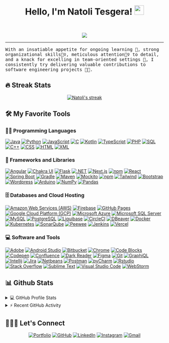 <h1 align="center">
Hello, I'm Natoli Tesgera!
  <img src="https://media.giphy.com/media/hvRJCLFzcasrR4ia7z/giphy.gif" width="30"></h1>

<br/>

<p align="center">
  <a href="https://github.com/DenverCoder1/readme-typing-svg"><img src="https://readme-typing-svg.herokuapp.com?lines=Computer+Science+Student;Full+Stack+Web+and+Software+Developer;&center=true&width=450&height=45"></a>
</p>
<hr/>
<samp>
With an insatiable appetite for ongoing learning 📖, strong organizational skills👮‍♀️, meticulous attention🕵️‍♀️ to detail, and a knack for excelling in team-oriented settings 👥, I consistently try delivering valuable contributions to software engineering projects 👨‍💻.
</samp>

## 🔥 Streak Stats

<p align="center">
  <a href="https://github.com/DenverCoder1/github-readme-streak-stats">
    <img title="🔥 Get streak stats for your profile at git.io/streak-stats" alt="Natoli's streak" src="https://github-readme-streak-stats.herokuapp.com/?user=Natoli74&theme=monokai-metallian&hide_border=true"/>
  </a>
</p>

## 🛠️ My Favorite Tools

### 👨‍💻 Programming Languages

<p>
    <a href=""><img alt="Java" src="https://img.shields.io/badge/Java-%23007396.svg?logo=java&logoColor=white"></a>
    <a href=""><img alt="Python" src="https://img.shields.io/badge/Python%20-%2314354C.svg?logo=python&logoColor=white"></a>
    <a href=""><img alt="JavaScript" src="https://img.shields.io/badge/JavaScript%20-%23F7DF1E.svg?logo=javascript&logoColor=black"></a>
    <a href=""><img alt="C" src="https://img.shields.io/badge/C%20-%232370ED.svg?logo=c&logoColor=white"></a>
    <a href=""><img alt="Kotlin" src="https://img.shields.io/badge/Kotlin-%230095D5.svg?logo=kotlin&logoColor=white"></a>
    <a href=""><img alt="TypeScript" src="https://img.shields.io/badge/TypeScript-%23007ACC.svg?logo=typescript&logoColor=white"></a>
    <a href=""><img alt="PHP" src="https://img.shields.io/badge/PHP-%23777BB4.svg?logo=php&logoColor=white"></a>
    <a href=""><img alt="SQL" src="https://img.shields.io/badge/SQL%20-%23025E8C.svg?logo=amazon-dynamodb&logoColor=white"></a>
    <a href=""><img alt="C++" src="https://img.shields.io/badge/C++%20-%2300599C.svg?logo=c%2B%2B&logoColor=white"></a>
    <a href=""><img alt="CSS" src="https://img.shields.io/badge/CSS%20-%231572B6.svg?logo=css3&logoColor=white"></a>
    <a href=""><img alt="HTML" src="https://img.shields.io/badge/HTML%20-%23E34F26.svg?logo=html5&logoColor=white"></a>
    <a href="#"><img alt="XML" src="https://img.shields.io/badge/XML%20-%23007396.svg?logo=xml&logoColor=white"></a>

### 🧰 Frameworks and Libraries

<p>
<a href="#"><img alt="Angular" src="https://img.shields.io/badge/Angular%20-%23DD0031.svg?logo=angular&logoColor=white"></a>
<a href="#"><img alt="Chakra UI" src="https://img.shields.io/badge/Chakra%20UI%20-%233197BD.svg?logo=chakra-ui&logoColor=white"></a>
<a href="#"><img alt="Flask" src="https://img.shields.io/badge/Flask%20-%23000000.svg?logo=flask&logoColor=white"></a>
<a href="#"><img alt=".NET" src="https://img.shields.io/badge/.NET%20-%23512BD4.svg?logo=.net&logoColor=white"></a>
<a href="#"><img alt="Next.js" src="https://img.shields.io/badge/Next.js%20-%23000000.svg?logo=next.js&logoColor=white"></a>
<a href="#"><img alt="npm" src="https://img.shields.io/badge/npm%20-%23CB3837.svg?logo=npm&logoColor=white"></a>
<a href="#"><img alt="React" src="https://img.shields.io/badge/React%20-%2320232a.svg?logo=react&logoColor=%2361DAFB"></a>
<a href="#"><img alt="Spring Boot" src="https://img.shields.io/badge/Spring%20Boot%20-%236DB33F.svg?logo=spring-boot&logoColor=white"></a>
<a href="#"><img alt="Gradle" src="https://img.shields.io/badge/Grade%20-%2300C853.svg?logo=gradle&logoColor=white"></a>
<a href="#"><img alt="Maven" src="https://img.shields.io/badge/Maven%20-%23C71A36.svg?logo=apache-maven&logoColor=white"></a>
<a href="#"><img alt="Mockito" src="https://img.shields.io/badge/Mockito%20-%23DA672C.svg?logo=mockito&logoColor=white"></a>
<a href="#"><img alt="npm" src="https://img.shields.io/badge/npm%20-%23CB3837.svg?logo=npm&logoColor=white"></a>
<a href="#"><img alt="Tailwind" src="https://img.shields.io/badge/Tailwind%20CSS%20-%23068D9D.svg?logo=tailwind-css&logoColor=white"></a>
<a href="#"><img alt="Bootstrap" src="https://img.shields.io/badge/Bootstrap%20-%23563D7C.svg?logo=bootstrap&logoColor=white"></a>
<a href="#"><img alt="Wordpress" src="https://img.shields.io/badge/Wordpress-21759B?logo=wordpress&logoColor=white"></a>
<a href="#"><img alt="Arduino" src="https://img.shields.io/badge/Arduino%20-%2300979D.svg?logo=arduino&logoColor=white"></a>
<a href="#"><img alt="NumPy" src="https://img.shields.io/badge/Numpy%20-%23013243.svg?logo=numpy&logoColor=white"></a>
<a href="#"><img alt="Pandas" src="https://img.shields.io/badge/Pandas%20-%23150458.svg?logo=pandas&logoColor=white"></a>
</p>

### 🗄️ Databases and Cloud Hosting

<p>
<a href="#"><img alt="Amazon Web Services (AWS)" src="https://img.shields.io/badge/Amazon%20Web%20Services%20(AWS)-%23FF9900.svg?logo=amazon-aws&logoColor=white"></a>
<a href="#"><img alt="Firebase" src="https://img.shields.io/badge/Firebase-%23316192.svg?logo=firebase&logoColor=white"></a>
<a href="#"><img alt="GitHub Pages" src="https://img.shields.io/badge/GitHub%20Pages-%23327FC7.svg?logo=github&logoColor=white"></a>
<a href="#"><img alt="Google Cloud Platform (GCP)" src="https://img.shields.io/badge/Google%20Cloud%20Platform%20(GCP)-%234285F4.svg?logo=google-cloud&logoColor=white"></a>
<a href="#"><img alt="Microsoft Azure" src="https://img.shields.io/badge/Microsoft%20Azure-%230072C6.svg?logo=microsoft-azure&logoColor=white"></a>
<a href="#"><img alt="Microsoft SQL Server" src="https://img.shields.io/badge/Microsoft%20SQL%20Server-%23CC2927.svg?logo=microsoft-sql-server&logoColor=white"></a>
<a href="#"><img alt="MySQL" src="https://img.shields.io/badge/MySQL-%2300f.svg?logo=mysql&logoColor=white"></a>
<a href="#"><img alt="PostgreSQL" src="https://img.shields.io/badge/PostgreSQL-%23336791.svg?logo=postgresql&logoColor=white"></a>
<a href="#"><img alt="Liquibase" src="https://img.shields.io/badge/Liquibase%20-%23005696.svg?logo=liquibase&logoColor=white"></a>
<a href="#"><img alt="CircleCI" src="https://img.shields.io/badge/CircleCI%20-%2322185b.svg?logo=circleci&logoColor=white"></a>
<a href="#"><img alt="DBeaver" src="https://img.shields.io/badge/DBeaver%20-%230C5C8B.svg?logo=dbeaver&logoColor=white"></a>
<a href="#"><img alt="Docker" src="https://img.shields.io/badge/Docker%20-%230db7ed.svg?logo=docker&logoColor=white"></a>
<a href="#"><img alt="Kubernetes" src="https://img.shields.io/badge/Kubernetes%20-%23326ce5.svg?logo=kubernetes&logoColor=white"></a>
<a href="#"><img alt="SonarQube" src="https://img.shields.io/badge/SonarQube%20-%230C5C8B.svg?logo=sonarqube&logoColor=white"></a>
<a href="#"><img alt="Peewee" src="https://img.shields.io/badge/Peewee%20-%2300a65a.svg?logo=peewee&logoColor=white"></a>
<a href="#"><img alt="Jenkins" src="https://img.shields.io/badge/Jenkins%20-%23D24939.svg?logo=jenkins&logoColor=white"></a>
<a href="#"><img alt="Vercel" src="https://img.shields.io/badge/Vercel%20-%23000000.svg?logo=vercel&logoColor=white"></a>
</p>

### 💻 Software and Tools

<p>
<a href="#"><img alt="Adobe" src="https://img.shields.io/badge/Adobe%20-%23FF0000.svg?logo=adobe&logoColor=white"></a>
<a href="#"><img alt="Android Studio" src="https://img.shields.io/badge/Android%20Studio-008678.svg?logo=android-studio&logoColor=white"></a>
<a href="#"><img alt="Bitbucket" src="https://img.shields.io/badge/Bitbucket%20-%230052CC.svg?logo=bitbucket&logoColor=white"></a>
<a href="#"><img alt="Chrome" src="https://img.shields.io/badge/Chrome-3DDC84?logo=google-chrome&logoColor=white"></a>
<a href="#"><img alt="Code Blocks" src="https://img.shields.io/badge/Code%20Blocks%20-%232E2E2E.svg?logo=codeblocks&logoColor=white"></a>
<a href="#"><img alt="Codepen" src="https://img.shields.io/badge/Codepen-000000.svg?logo=codepen&logoColor=white"></a>
<a href="#"><img alt="Confluence" src="https://img.shields.io/badge/Confluence%20-%23172BF4.svg?logo=confluence&logoColor=white"></a>
<a href="#"><img alt="Dark Reader" src="https://img.shields.io/badge/-Dark%20Reader-141E24?logo=dark-reader&logoColor=white"></a>
<a href="#"><img alt="Figma" src="https://img.shields.io/badge/Figma%20-%23F24E1E.svg?logo=figma&logoColor=white"></a>
<a href="#"><img alt="Git" src="https://img.shields.io/badge/Git%20-%23F05033.svg?logo=git&logoColor=white"></a>
<a href="#"><img alt="GraphiQL" src="https://img.shields.io/badge/GraphiQL%20-%23E10098.svg?logo=graphql&logoColor=white"></a>
<a href="#"><img alt="Intellij" src="https://img.shields.io/badge/Intellij%20-%23000000.svg?logo=intellij-idea&logoColor=white"></a>
<a href="#"><img alt="Jira" src="https://img.shields.io/badge/Jira%20-%230052CC.svg?logo=jira&logoColor=white"></a>
<a href="#"><img alt="Netbeans" src="https://img.shields.io/badge/Netbeans%20-%23E41B13.svg?logo=apache-netbeans-ide&logoColor=white"></a>
<a href="#"><img alt="Postman" src="https://img.shields.io/badge/Postman-FF6C37?logo=postman&logoColor=white"></a>
<a href="#"><img alt="pyCharm" src="https://img.shields.io/badge/pyCharm%20-%23000000.svg?logo=pycharm&logoColor=white"></a>
<a href="#"><img alt="Rstudio" src="https://img.shields.io/badge/Rstudio%20-%23000000.svg?logo=rstudio&logoColor=white"></a>
<a href="#"><img alt="Stack Overflow" src="https://img.shields.io/badge/-Stack%20Overflow-FE7A16?logo=stack-overflow&logoColor=white"></a>
<a href="#"><img alt="Sublime Text" src="https://img.shields.io/badge/-Sublime%20Text-302E31?logo=sublime-text&logoColor=white"></a>
<a href="#"><img alt="Visual Studio Code" src="https://img.shields.io/badge/Visual%20Studio%20Code-0078d7.svg?logo=visual-studio-code&logoColor=white"></a>
<a href="#"><img alt="WebStorm" src="https://img.shields.io/badge/WebStorm%20-%23000000.svg?logo=webstorm&logoColor=white"></a>
</p>

## 📊 Github Stats

<details> 
  <summary>💻 GitHub Profile Stats</summary>
  <br/>
    <a href="https://github.com/anuraghazra/github-readme-stats"><img alt="Natoli's Github Stats" src="https://github-readme-stats.vercel.app/api?username=Natoli74&show_icons=true&count_private=true&theme=react&hide_border=true&bg_color=1F222E&title_color=F85D7F&icon_color=F8D866" height="192px"/></a>
  <a href="https://github.com/anuraghazra/github-readme-stats"><img alt="Natoli's Top Languages" src="https://github-readme-stats.vercel.app/api/top-langs/?username=Natoli74&langs_count=8&layout=compact&theme=react&hide_border=true&bg_color=1F222E&title_color=F85D7F&icon_color=F8D866" height="192px"/></a>
  <br/>
  <b>Note:</b> Top languages is only a metric of the languages my public code consists of and doesn't reflect experience or skill level.
</details>

<details>
  <summary>⚡ Recent GitHub Activity</summary>
  <br/>
   <a href="https://github.com/ashutosh00710/github-readme-activity-graph"><img alt="Natoli's Activity Graph" src="https://github-readme-activity-graph.vercel.app/graph?username=Natoli74&bg_color=1F222E&color=F8D866&line=F85D7F&point=FFFFFF&hide_border=true" /></a>
  <br/>
</details>

## 🙋🏾‍♂️ Let's Connect

<p align="center">
	<a href="https://natoli-portfolio.vercel.app/" target="_blank"><img src="https://img.icons8.com/bubbles/50/000000/web.png" alt="Portfolio"/></a>
	<a href="https://github.com/Natoli74" target="_blank"><img src="https://img.icons8.com/bubbles/50/000000/github.png" alt="GitHub"/></a>
	<a href="https://www.linkedin.com/in/natoli74/" target="_blank"><img src="https://img.icons8.com/bubbles/50/000000/linkedin.png" alt="LinkedIn"/></a>
	<a href="https://www.instagram.com/natoli74_/" target="_blank"><img src="https://img.icons8.com/bubbles/50/000000/instagram.png" alt="Instagram"/></a>
	<a href="mailto:fs.natoli@gmail.com" target="_blank"><img src="https://img.icons8.com/bubbles/50/000000/gmail.png" alt="Gmail"/></a>
</p>
